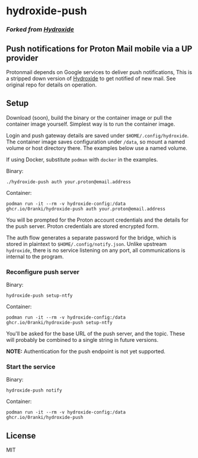 # hydroxide-push
### *Forked from [Hydroxide](https://github.com/emersion/hydroxide)*

## Push notifications for Proton Mail mobile via a UP provider

Protonmail depends on Google services to deliver push notifications,
This is a stripped down version of [Hydroxide](https://github.com/emersion/hydroxide)
to get notified of new mail. See original repo for details on operation.

## Setup

Download (soon), build the binary or the container image or pull the container image yourself.
Simplest way is to run the container image.

Login and push gateway details are saved under `$HOME/.config/hydroxide`. The container
image saves configuration under `/data`, so mount a named volume or host directory there.
The examples below use a named volume.

If using Docker, substitute `podman` with `docker` in the examples. 

Binary:
```shell
./hydroxide-push auth your.proton@email.address
```
Container:
```shell
podman run -it --rm -v hydroxide-config:/data ghcr.io/0ranki/hydroxide-push auth your.proton@email.address
```
You will be prompted for the Proton account credentials and the details for the push server. Proton credentials are stored encrypted form.

The auth flow generates a separate password for the bridge, which is stored in plaintext
to `$HOME/.config/notify.json`. Unlike upstream `hydroxide`, there is no service listening on any port,
all communications is internal to the program.

### Reconfigure push server
Binary:
```shell
hydroxide-push setup-ntfy
```
Container:
```shell
podman run -it --rm -v hydroxide-config:/data ghcr.io/0ranki/hydroxide-push setup-ntfy
```
You'll be asked for the base URL of the push server, and the topic. These will probably
be combined to a single string in future versions.

**NOTE:** Authentication for the push endpoint is not yet supported.

### Start the service

Binary:
```shell
hydroxide-push notify
```
Container:
```shell
podman run -it --rm -v hydroxide-config:/data ghcr.io/0ranki/hydroxide-push
```

## License
MIT
